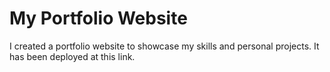 # My Portfolio Website
I created a portfolio website to showcase my skills and personal projects. It has been deployed at this link.



